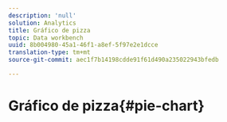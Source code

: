 ```yaml
---
description: 'null'
solution: Analytics
title: Gráfico de pizza
topic: Data workbench
uuid: 8b004980-45a1-46f1-a8ef-5f97e2e1dcce
translation-type: tm+mt
source-git-commit: aec1f7b14198cdde91f61d490a235022943bfedb

---
```



# Gráfico de pizza{#pie-chart}

